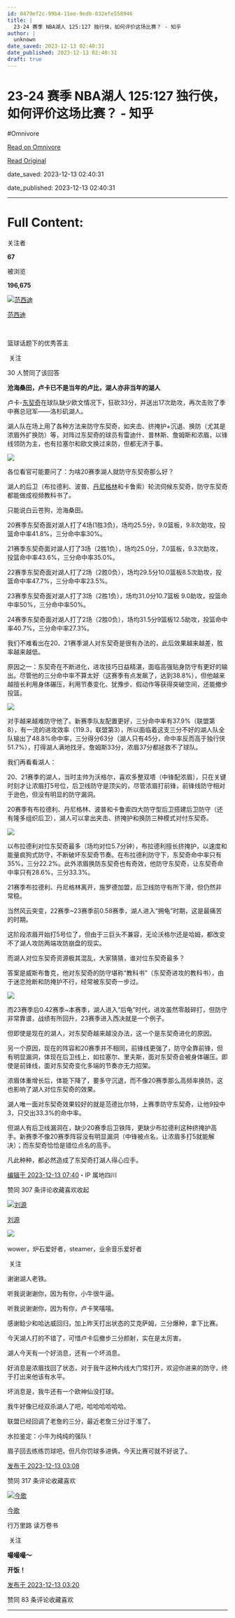 ```yaml
---
id: 0479ef2c-99b4-11ee-9edb-032efe558946
title: |
  23-24 赛季 NBA湖人 125:127 独行侠，如何评价这场比赛？ - 知乎
author: |
  unknown
date_saved: 2023-12-13 02:40:31
date_published: 2023-12-13 02:40:31
draft: true
---
```


# 23-24 赛季 NBA湖人 125:127 独行侠，如何评价这场比赛？ - 知乎
#Omnivore

[Read on Omnivore](https://omnivore.app/me/23-24-nba-125-127-18c632c42cc)

[Read Original](https://www.zhihu.com/question/634604171/answer/3323859862)

date_saved: 2023-12-13 02:40:31

date_published: 2023-12-13 02:40:31

--- 

# Full Content: 

关注者

**67**

被浏览

**196,675**

[![范西迪](https://proxy-prod.omnivore-image-cache.app/0x0,sdZyvrqSjEXxlyeS7fO8cX2dq5GQrq8sDOkfPomSVn-U/https://picx.zhimg.com/v2-ad5f847d50116fe676f2f532f57dc05b_l.jpg?source=2c26e567)](https://www.zhihu.com/people/fan-xi-di)

[范西迪](https://www.zhihu.com/people/fan-xi-di)

[​](https://www.zhihu.com/question/48509984)

篮球话题下的优秀答主

​ 关注

30 人赞同了该回答

**沧海桑田，卢卡已不是当年的卢比，湖人亦非当年的湖人**

卢卡-[东契奇](https://www.zhihu.com/search?q=%E4%B8%9C%E5%A5%91%E5%A5%87&search%5Fsource=Entity&hybrid%5Fsearch%5Fsource=Entity&hybrid%5Fsearch%5Fextra=%7B%22sourceType%22%3A%22answer%22%2C%22sourceId%22%3A3323859862%7D)在球队缺少欧文情况下，狂砍33分，并送出17次助攻，再次击败了季中赛总冠军——洛杉矶湖人。

湖人队在场上用了各种方法来防守东契奇，如夹击、挤掩护+沉退、换防（尤其是浓眉外扩换防）等，对阵过东契奇的球员有雷迪什、普林斯、詹姆斯和浓眉，以锋线领防为主，也有拉塞尔和欧文换过来防，但都无济于事。

![](https://proxy-prod.omnivore-image-cache.app/848x564,sQ_EyaojkqD17b_kPpS4OZLsNJaVxi3987sjDZYh9vhw/https://picx.zhimg.com/50/v2-c94940db7583c4550ef13818d2bd6fd6_720w.jpg?source=2c26e567)

各位看官可能要问了：为啥20赛季湖人就防守东契奇那么好？

湖人的后卫（布拉德利、波普、[丹尼格林](https://www.zhihu.com/search?q=%E4%B8%B9%E5%B0%BC%E6%A0%BC%E6%9E%97&search%5Fsource=Entity&hybrid%5Fsearch%5Fsource=Entity&hybrid%5Fsearch%5Fextra=%7B%22sourceType%22%3A%22answer%22%2C%22sourceId%22%3A3323859862%7D)和卡鲁索）轮流伺候东契奇，防守东契奇都能做成视频教科书了。

只能说白云苍狗，沧海桑田。

20赛季东契奇面对湖人打了4场(1胜3负)，场均25.5分，9.0篮板，9.8次助攻，投篮命中率41.8%，三分命中率30%。

21赛季东契奇面对湖人打了3场（2胜1负），场均25.0分，7.0篮板，9.3次助攻，投篮命中率43.6%，三分命中率35.0%。

22赛季东契奇面对湖人打了2场（2胜0负），场均29.5分10.0篮板8.5次助攻，投篮命中率47.7%，三分命中率23.5%。

23赛季东契奇面对湖人打了3场（2胜1负），场均31.0分10.7篮板 9.0助攻，投篮命中率50%，三分命中率50%。

24赛季东契奇面对湖人打了2场（2胜0负），场均31.5分9篮板12.5助攻，投篮命中率40.7%，三分命中率27.3%。

我们不难看出在20、21赛季湖人对东契奇是很有办法的，此后效果越来越差，胜率越来越低。

原因之一：东契奇在不断进化，进攻技巧日益精湛，面临高强贴身防守有更好的输出。尽管他的三分命中率不算太好（这赛季有点发飙了，达到38.8%），但他越来越擅长利用身体碾压，利用节奏变化、犹豫步、假动作等获得突破空间，还能撤步投篮。

![](https://proxy-prod.omnivore-image-cache.app/886x624,spm3-J1aTZ33gLX8zcDfOKmLd2DPD0dh8Fup28nTeD7k/https://pic1.zhimg.com/50/v2-63baa8ddc0098451057ddf483d52ba07_720w.jpg?source=2c26e567)

对手越来越难防守他了。新赛季队友配置更好，三分命中率有37.9%（联盟第8），有一流的进攻效率（119.3，联盟第3），所以面临着这支三分不好的湖人队全队输出了48.8%命中率，三分得分63分（湖人只有45分，命中率反而高于独行侠51.7%），打得湖人满地找牙。詹姆斯33分，浓眉37分都拯救不了球队。

我们再看看湖人：

20、21赛季的湖人，当时主帅为沃格尔，喜欢多整双塔（中锋配浓眉），只在关键时刻才让浓眉打5号位，后卫线防守是顶尖的，尽管浓眉打前锋，前锋线防守相对于逊色，但没有明显的防守漏洞。

20赛季有布拉德利、丹尼格林、波普和卡鲁索四大防守型后卫搭建后卫防守（还有隆多组织后卫），湖人可以拿出夹击、挤掩护和换防三种模式对付东契奇。

![](https://proxy-prod.omnivore-image-cache.app/618x386,sQMrErvhKt5Tz1nrEQtiLddhzxUCH8ooOzPSLxup62Qc/https://pic1.zhimg.com/50/v2-f97e0c03648898d1d4ab8ba16f98f916_720w.jpg?source=2c26e567)

以布拉德利对位东契奇最多（场均对位5.7分钟），布拉德利擅长挤掩护，以速度和能量疯狗式防守，不断破坏东契奇节奏。在布拉德利防守下，东契奇命中率只有35%，三分22.2%。此外浓眉换防东契奇也有奇效，他防守东契奇，让东契奇命中率只有28.6%，三分33.3%。

21赛季布拉德利、丹尼格林离开，施罗德加盟，后卫线防守有所下滑，但仍然非常稳。

当然风云突变，22赛季\~23赛季前0.58赛季，湖人进入“拥龟”时期，这是最痛苦的时期。

这阶段浓眉开始打5号位了，但由于三巨头不兼容，无论沃格尔还是哈姆，都改变不了湖人攻防两端攻防崩盘的现实。

而湖人对位东契奇资源极其混乱，大家猜猜，谁对位东契奇最多？

答案是威斯布鲁克，他对东契奇的防守堪称“教科书”（东契奇进攻的教科书），由于迷恋抢断和防掩护不行，经常被东契奇一步过。

![](https://proxy-prod.omnivore-image-cache.app/600x400,sCKvw9lw8A4HKVu0REVFLxn_QBJruYlLKsOCJnErDqsg/https://picx.zhimg.com/50/v2-ef4e3e2b0006893cf566a5c74e52dfc7_720w.jpg?source=2c26e567)

而23赛季后0.42赛季\~本赛季，湖人进入“后龟”时代，进攻虽然零敲碎打，但防守非常靠谱，战绩有所回升，23赛季进入西决就是一个例子。

但即使是现在的湖人，对东契奇越来越没办法，这一个是东契奇进化的原因。

另一个原因，现在的阵容和20赛季并不相同，前锋线更强了，防守全靠前锋，但有明显漏洞，体现在后卫线上，如拉塞尔、里夫斯，面对东契奇会被身体碾压。即使是前锋线，面对东契奇变化多端的节奏亦无力招架。

浓眉体重增长后，体能下降了，要多守沉退，而不像20赛季那么高频率换防，这也影响了湖人对位东契奇的效果。

湖人唯一面对东契奇效果较好的就是范德比尔特，上赛季防守东契奇，让他9投中3，只交出33.3%的命中率。

但湖人有后卫线漏洞在，缺少20赛季后卫铁阵，更缺少布拉德利这种挤掩护高手。新赛季不像20赛季阵容没有明显漏洞（中锋被点名，让浓眉多打5就能解决）；而东契奇恰恰是错位点名的高手。

凡此种种，都必然造成了东契奇打湖人得心应手。

[编辑于 2023-12-13 07:40](https://www.zhihu.com/question/634604171/answer/3323859862)・IP 属地四川

​赞同 30​​7 条评论​收藏​喜欢收起​

[![刘源](https://proxy-prod.omnivore-image-cache.app/0x0,swC0SSmstpT3JXCPnVYWM_BXJublo5ROs1oK5Lnn8csk/https://pic1.zhimg.com/13c2a029e05cac4ed6ff7e810a9faf34_l.jpg?source=1def8aca)](https://www.zhihu.com/people/liu-yuan-57-66)

[刘源](https://www.zhihu.com/people/liu-yuan-57-66)

​![](https://proxy-prod.omnivore-image-cache.app/0x0,sRpP1H2oa_TfsDLpATwsIt6ipVLRN7HlUZGTch2Ee4JQ/https://picx.zhimg.com/v2-4812630bc27d642f7cafcd6cdeca3d7a.jpg?source=88ceefae)

wower，炉石爱好者，steamer，业余音乐爱好者

​ 关注

谢谢湖人老铁。

听我说谢谢你，因为有你，小牛很牛逼。

听我说谢谢你，因为有你，卢卡笑嘻嘻。

感谢鲶少和哈达威回归，加上昨天打出状态的艾克萨姆，三分爆种，拿下比赛。

今天湖人打的不错了，可惜卢卡后撤步三分颜射，实在是太厉害。

湖人今天有一个好消息，还有一个坏消息。

好消息是浓眉找回了状态，对于我牛这种内线大门常打开，欢迎你进来的防守，终于打出来他该有水平。

坏消息是，我牛还有一个欧神仙没打球。

我牛好像已经双杀湖人了吧，哈哈哈哈哈哈。

联盟已经回调了老詹的三分，最近老詹三分过于准了。

水拉鉴定：小牛为纯纯的强队！

眉子回去练练罚球吧，但凡你罚球多进俩，今天比赛可就不好说了。

[发布于 2023-12-13 03:08](https://www.zhihu.com/question/634604171/answer/3323834704)

​赞同 31​​7 条评论​收藏​喜欢

[![今歌](https://proxy-prod.omnivore-image-cache.app/0x0,sXcYGBtc_e4VTSB9vyJg-7r-M3KKL6FQdFEKBGL0nv4w/https://picx.zhimg.com/v2-a4ce37c2304d7dfdfc3b593b483e6a03_l.jpg?source=1def8aca)](https://www.zhihu.com/people/ming-ge-8-63)

[今歌](https://www.zhihu.com/people/ming-ge-8-63)

行万里路 读万卷书

​ 关注

**嘬嘬嘬～**

**开饭！**

[发布于 2023-12-13 03:20](https://www.zhihu.com/question/634604171/answer/3323853628)

​赞同 8​​3 条评论​收藏​喜欢

---

